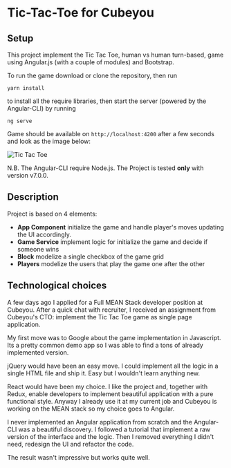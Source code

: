 # Tic-Tac-Toe for Cubeyou

## Setup

This project implement the Tic Tac Toe, human vs human turn-based, game using Angular.js (with a couple of modules) and Bootstrap.

To run the game download or clone the repository, then run 

```
yarn install
```

to install all the require libraries, then start the server (powered by the Angular-CLI) by running

```
ng serve
```

Game should be available on `http://localhost:4200` after a few seconds and look as the image below:

![Tic Tac Toe](https://cloud.githubusercontent.com/assets/223858/26279150/04cd2d1a-3dac-11e7-8aae-2a5c136e5756.png)

N.B. The Angular-CLI require Node.js. The Project is tested **only** with version v7.0.0.

## Description

Project is based on 4 elements:

- **App Component** initialize the game and handle player's moves updating the UI accordingly.
- **Game Service** implement logic for initialize the game and decide if someone wins 
- **Block** modelize a single checkbox of the game grid
- **Players** modelize the users that play the game one after the other

## Technological choices

A few days ago I applied for a Full MEAN Stack developer position at Cubeyou. After a quick chat with recruiter, I received an assignment from Cubeyou's CTO: implement the Tic Tac Toe game as single page application. 

My first move was to Google about the game implementation in Javascript. Its a pretty common demo app so I was able to find a tons of already implemented version. 

jQuery would have been an easy move. I could implement all the logic in a single HTML file and ship it. Easy but I wouldn't learn anything new.

React would have been my choice. I like the project and, together with Redux, enable developers to implement beautiful application with a pure functional style. Anyway I already use it at my current job and Cubeyou is working on the MEAN stack so my choice goes to Angular.

I never implemented an Angular application from scratch and the Angular-CLI was a beautiful discovery. I followed a tutorial that implement a raw version of the interface and the logic. Then I removed everything I didn't need, redesign the UI and refactor the code.

The result wasn't impressive but works quite well. 
